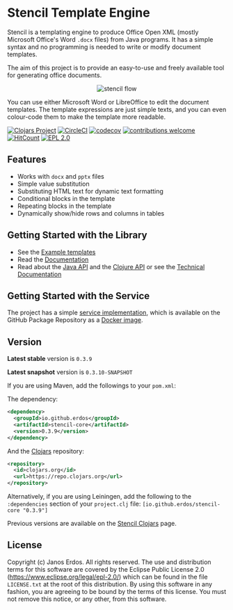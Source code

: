 # Stencil Template Engine

Stencil is a templating engine to produce Office Open XML (mostly Microsoft
Office's Word `.docx` files) from Java programs. It has a simple syntax and no
programming is needed to write or modify document templates.

The aim of this project is to provide an easy-to-use and freely available tool
for generating office documents.

<p align="center"><img src="https://raw.githubusercontent.com/erdos/stencil/master/docs/graphics.svg?sanitize=true" alt="stencil flow"/></p>

You can use either Microsoft Word or LibreOffice to edit the document templates.
The template expressions are just simple texts, and you can even colour-code
them to make the template more readable.

[![Clojars Project](https://img.shields.io/clojars/v/io.github.erdos/stencil-core.svg)](https://clojars.org/io.github.erdos/stencil-core)
[![CircleCI](https://circleci.com/gh/erdos/stencil/tree/master.svg?style=svg)](https://circleci.com/gh/erdos/stencil/tree/master)
[![codecov](https://codecov.io/gh/erdos/stencil/branch/master/graph/badge.svg)](https://codecov.io/gh/erdos/stencil)
[![contributions welcome](https://img.shields.io/badge/contributions-welcome-brightgreen.svg?style=flat)](https://github.com/erdos/stencil/issues)
[![HitCount](http://hits.dwyl.io/erdos/stencil.svg)](http://hits.dwyl.io/erdos/stencil)
[![EPL 2.0](https://img.shields.io/badge/License-EPL%202.0-red.svg)](https://www.eclipse.org/legal/epl-2.0/)


## Features

- Works with `docx` and `pptx` files
- Simple value substitution
- Substituting HTML text for dynamic text formatting
- Conditional blocks in the template
- Repeating blocks in the template
- Dynamically show/hide rows and columns in tables


## Getting Started with the Library

- See the [Example templates](examples)
- Read the [Documentation](docs/index.md)
- Read about the [Java API](docs/GettingStarted.md#java-api) and the [Clojure API](docs/GettingStarted.md#clojure-api) or see the [Technical Documentation](https://cljdoc.org/d/io.github.erdos/stencil-core/)


## Getting Started with the Service

The project has a simple [service implementation](https://github.com/erdos/stencil/tree/master/service), which is available on the GitHub Package Repository as a [Docker image](https://github.com/users/erdos/packages/container/package/stencil).


## Version

**Latest stable** version is `0.3.9`

**Latest snapshot** version is `0.3.10-SNAPSHOT`

If you are using Maven, add the followings to your `pom.xml`:

The dependency:

``` xml
<dependency>
  <groupId>io.github.erdos</groupId>
  <artifactId>stencil-core</artifactId>
  <version>0.3.9</version>
</dependency>
```

And the [Clojars](https://clojars.org) repository:

``` xml
<repository>
  <id>clojars.org</id>
  <url>https://repo.clojars.org</url>
</repository>
```

Alternatively, if you are using Leiningen, add the following to
the `:dependencies` section of your `project.clj`
file: `[io.github.erdos/stencil-core "0.3.9"]`

Previous versions are available on the [Stencil Clojars](https://clojars.org/io.github.erdos/stencil-core) page.


## License

Copyright (c) Janos Erdos. All rights reserved. The use and distribution terms
for this software are covered by the Eclipse Public License 2.0
(https://www.eclipse.org/legal/epl-2.0/) which can be found in the file
`LICENSE.txt` at the root of this distribution. By using this software in any
fashion, you are agreeing to be bound by the terms of this license. You must not
remove this notice, or any other, from this software.
